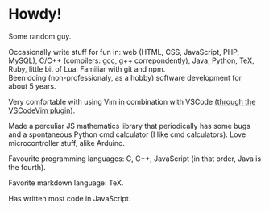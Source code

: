 # Howdy!

Some random guy. 

Occasionally write stuff for fun in: web (HTML, CSS, JavaScript, PHP, MySQL), C/C++ (compilers: gcc, g++ correpondently), Java, Python, TeX, Ruby, little bit of Lua. Familiar with git and npm.  
Been doing (non-professionaly, as a hobby) software development for about 5 years. 

Very comfortable with using Vim in combination with VSCode [(through the VSCodeVim plugin)](https://github.com/VsCodeVim/Vim). 

Made a perculiar JS mathematics library that periodically has some bugs 
and a spontaneous Python cmd calculator (I like cmd calculators). 
Love microcontroller stuff, alike Arduino. 

Favourite programming languages: C, C++, JavaScript (in that order, Java is the fourth). 

Favorite markdown language: TeX. 

Has written most code in JavaScript. 